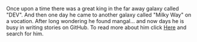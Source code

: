 Once upon a time there was a great king in the far away galaxy called "DEV".
And then one day he came to another galaxy called "Milky Way" on a vocation.
After long wondering he found mangal...
and now days he is busy in writing stories on GitHub.
To read more about him click [Here](http://www.google.com) and search for him.
